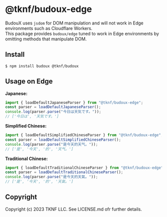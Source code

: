 <!-- markdownlint-disable MD014 -->
# @tknf/budoux-edge

BudouX uses `jsdom` for DOM manipulation and will not work in Edge environments such as Cloudflare Workers.  
This package provides `budoux/edge` tuned to work in Edge environments by omitting methods that manipulate DOM.

## Install

```shellsession
$ npm install budoux @tknf/budoux
```

## Usage on Edge

**Japanese:**

```javascript
import { loadDefaultJapaneseParser } from "@tknf/budoux-edge";
const parser = loadDefaultJapaneseParser();
console.log(parser.parse("今日は天気です。"));
// ['今日は', '天気です。']
```

**Simplified Chinese:**

```javascript
import { loadDefaultSimplifiedChineseParser } from "@tknf/budoux-edge";
const parser = loadDefaultSimplifiedChineseParser();
console.log(parser.parse("是今天的天气。"));
// ['是', '今天', '的', '天气。']
```

**Traditional Chinese:**

```javascript
import { loadDefaultTraditionalChineseParser } from "@tknf/budoux-edge";
const parser = loadDefaultTraditionalChineseParser();
console.log(parser.parse("是今天的天氣。"));
// ['是', '今天', '的', '天氣。']
```


## Copyright
Copyright (c) 2023 TKNF LLC. See LICENSE.md ofr further details.
